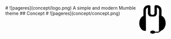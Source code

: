 <img src="concept/mumble-icon.png" align="right" height="90px"/>
# ![pageres](concept/logo.png)
A simple and modern Mumble theme
## Concept
# ![pageres](concept/concept.png)
